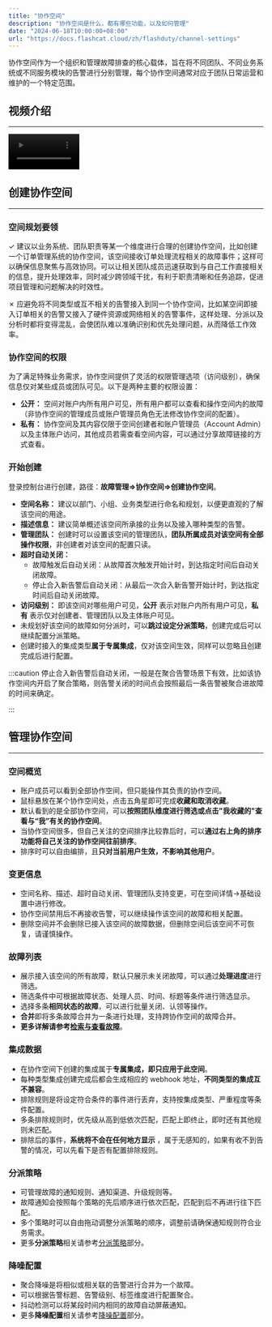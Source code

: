 ```yaml
---
title: "协作空间"
description: "协作空间是什么，都有哪些功能，以及如何管理"
date: "2024-06-18T10:00:00+08:00"
url: "https://docs.flashcat.cloud/zh/flashduty/channel-settings"
---
```


协作空间作为一个组织和管理故障排查的核心载体，旨在将不同团队、不同业务系统或不同服务模块的告警进行分别管理，每个协作空间通常对应于团队日常运营和维护的一个特定范围。

## 视频介绍
---
<Video width="200" style="width: 140px;" src="https://download.flashcat.cloud/flashduty/video/channel.mp4"></Video>

## 创建协作空间
---

### 空间规划要领

&check;  建议以业务系统、团队职责等某一个维度进行合理的创建协作空间，比如创建一个订单管理系统的协作空间，该空间接收订单处理流程相关的故障事件；这样可以确保信息聚焦与高效协同。可以让相关团队成员迅速获取到与自己工作直接相关的信息，提升处理效率，同时减少跨领域干扰，有利于职责清晰和任务追踪，促进项目管理和问题解决的时效性。

&cross; 应避免将不同类型或互不相关的告警接入到同一个协作空间，比如某空间即接入订单相关的告警又接入了硬件资源或网络相关的告警事件，这样处理、分派以及分析时都将变得混乱，会使团队难以准确识别和优先处理问题，从而降低工作效率。

### 协作空间的权限
为了满足特殊业务需求，协作空间提供了灵活的权限管理选项（访问级别），确保信息仅对某些成员或团队可见。以下是两种主要的权限设置：

- **公开：** 空间对账户内所有用户可见，所有用户都可以查看和操作空间内的故障（非协作空间的管理成员或账户管理员角色无法修改协作空间的配置）。
- **私有：** 协作空间及其内容仅限于空间创建者和账户管理员（Account Admin）以及主体账户访问，其他成员若需查看空间内容，可以通过分享故障链接的方式查看。

### 开始创建
登录控制台进行创建，路径：**故障管理=>协作空间=>创建协作空间**。

- **空间名称：** 建议以部门、小组、业务类型进行命名和规划，以便更直观的了解该空间的用途。
- **描述信息：** 建议简单概述该空间所承接的业务以及接入哪种类型的告警。
- **管理团队：** 创建时可以设置该空间的管理团队，**团队所属成员对该空间有全部操作权限**，非创建者对该空间的配置只读。
- **超时自动关闭：**
    - 故障触发后自动关闭：从故障首次触发开始计时，到达指定时间后自动关闭故障。
    - 停止合入新告警后自动关闭：从最后一次合入新告警开始计时，到达指定时间后自动关闭故障。
- **访问级别：** 即该空间对哪些用户可见，**公开** 表示对账户内所有用户可见，**私有** 表示仅对创建者、管理团队以及主体账户可见。
- 未规划好该空间的故障如何分派时，可以**跳过设定分派策略**，创建完成后可以继续配置分派策略。
- 创建时接入的集成类型**属于专属集成**，仅对该空间生效，同样可以忽略且创建完成后进行配置。

:::caution 
停止合入新告警后自动关闭，一般是在聚合告警场景下有效，比如该协作空间内开启了聚合策略，则告警关闭的时间点会按照最后一条告警被聚合进故障的时间来确定。

:::

## 管理协作空间
---
### 空间概览
- 账户成员可以看到全部协作空间，但只能操作其负责的协作空间。
- 鼠标悬放在某个协作空间处，点击五角星即可完成**收藏和取消收藏**。
- 默认看到的是全部协作空间，可以**按照团队维度进行筛选或点击"我收藏的"查看与“我”有关的协作空间**。
- 当协作空间很多，但自己关注的空间排序比较靠后时，可以**通过右上角的排序功能将自己关注的协作空间往前排序**。
- 排序时可以自由编排，且**只对当前用户生效，不影响其他用户**。


### 变更信息
- 空间名称、描述、超时自动关闭、管理团队支持变更，可在空间详情->基础设置中进行修改。
- 协作空间禁用后不再接收告警，可以继续操作该空间的故障和相关配置。
- 删除空间并不会删除已接入该空间的故障数据，但删除空间后该空间不可恢复，请谨慎操作。

### 故障列表
- 展示接入该空间的所有故障，默认只展示未关闭故障，可以通过**处理进度**进行筛选。
- 筛选条件中可根据故障状态、处理人员、时间、标题等条件进行筛选显示。
- 选择多条**相同状态的故障**，可以进行批量关闭、认领等操作。
- **合并**即将多条故障合并为一条进行处理，支持跨协作空间的故障合并。
- **更多详解请参考[检索与查看故障](https://docs.flashcat.cloud/zh/flashduty/view-incidents)**。


### 集成数据
- 在协作空间下创建的集成属于**专属集成，即只应用于此空间**。
- 每种类型集成创建完成后都会生成相应的 webhook 地址，**不同类型的集成互不兼容**。
- 排除规则是将设定符合条件的事件进行丢弃，支持按集成类型、严重程度等条件配置。
- 多条排除规则时，优先级从高到低依次匹配，匹配上即终止，即时还有其他规则未匹配。
- 排除后的事件，**系统将不会在任何地方显示** ，属于无感知的，如果有收不到告警的情况，可以先看下是否有配置排除规则。

### 分派策略
- 可管理故障的通知规则、通知渠道、升级规则等。
- 故障通知会按照每个策略的先后顺序进行依次匹配，匹配到后不再进行往下匹配。
- 多个策略时可以自由拖动调整分派策略的顺序，调整前请确保通知规则符合业务需求。
- 更多**分派策略**相关请参考[分派策略](https://docs.flashcat.cloud/zh/flashduty/escalate-rule-settings)部分。

### 降噪配置
- 聚合降噪是将相似或相关联的告警进行合并为一个故障。
- 可以根据告警标题、告警级别、标签维度进行配置聚合。
- 抖动检测可以将某段时间内相同的故障自动屏蔽通知。
- 更多**降噪配置**相关请参考[降噪配置](https://docs.flashcat.cloud/zh/flashduty/noise-reduction-settings)部分。